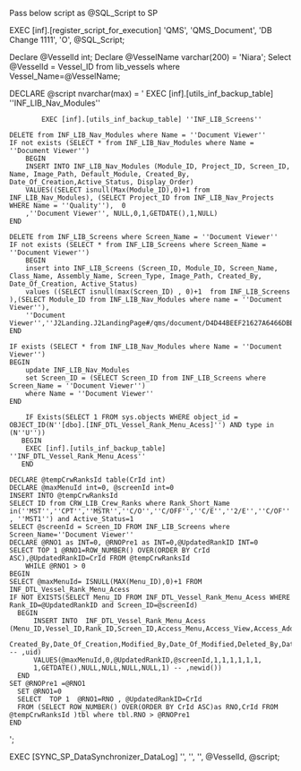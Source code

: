Pass below script as  @SQL_Script to SP 

EXEC [inf].[register_script_for_execution] 
    'QMS', 
    'QMS_Document', 
    'DB Change 1111', 
    'O', 
    @SQL_Script;

Declare @VesselId int;
Declare @VesselName varchar(200) = 'Niara';
Select @VesselId = Vessel_ID from lib_vessels where Vessel_Name=@VesselName;

DECLARE @script nvarchar(max) = '
			EXEC [inf].[utils_inf_backup_table] ''INF_LIB_Nav_Modules''
			
			EXEC [inf].[utils_inf_backup_table] ''INF_LIB_Screens''

	DELETE from INF_LIB_Nav_Modules where Name = ''Document Viewer''
	IF not exists (SELECT * from INF_LIB_Nav_Modules where Name = ''Document Viewer'')
		BEGIN
        INSERT INTO INF_LIB_Nav_Modules (Module_ID, Project_ID, Screen_ID, Name, Image_Path, Default_Module, Created_By, Date_Of_Creation,Active_Status, Display_Order)
        VALUES((SELECT isnull(Max(Module_ID),0)+1 from INF_LIB_Nav_Modules), (SELECT Project_ID from INF_LIB_Nav_Projects WHERE Name = ''Quality''),  0
        ,''Document Viewer'', NULL,0,1,GETDATE(),1,NULL)
	END
	
	DELETE from INF_LIB_Screens where Screen_Name = ''Document Viewer''
	IF not exists (SELECT * from INF_LIB_Screens where Screen_Name = ''Document Viewer'')
		BEGIN
        insert into INF_LIB_Screens (Screen_ID, Module_ID, Screen_Name, Class_Name, Assembly_Name, Screen_Type, Image_Path, Created_By, Date_Of_Creation, Active_Status)
        values ((SELECT isnull(max(Screen_ID) , 0)+1  from INF_LIB_Screens ),(SELECT Module_ID from INF_LIB_Nav_Modules where name = ''Document Viewer''),
        ''Document Viewer'',''J2Landing.J2LandingPage#/qms/document/D4D44BEEF21627A6466DBBF45608247C'',''J2Landing'',2,NULL,1,GETDATE(),1)
	END

	IF exists (SELECT * from INF_LIB_Nav_Modules where Name = ''Document Viewer'')
    BEGIN
		update INF_LIB_Nav_Modules
		set Screen_ID = (SELECT Screen_ID from INF_LIB_Screens where Screen_Name = ''Document Viewer'')
		where Name = ''Document Viewer''
    END

	    IF Exists(SELECT 1 FROM sys.objects WHERE object_id = OBJECT_ID(N''[dbo].[INF_DTL_Vessel_Rank_Menu_Acess]'') AND type in (N''U''))
       BEGIN
		EXEC [inf].[utils_inf_backup_table] ''INF_DTL_Vessel_Rank_Menu_Acess''
       END
	
	DECLARE @tempCrwRanksId table(CrId int)
    DECLARE @maxMenuId int=0, @screenId int=0
    INSERT INTO @tempCrwRanksId
    SELECT ID from CRW_LIB_Crew_Ranks where Rank_Short_Name in(''MST'',''CPT'',''MSTR'',''C/O'',''C/OFF'',''C/E'',''2/E'',''C/OF'' , ''MST1'') and Active_Status=1
    SELECT @screenId = Screen_ID FROM INF_LIB_Screens where Screen_Name=''Document Viewer''
    DECLARE @RNO1 as INT=0, @RNOPre1 as INT=0,@UpdatedRankID INT=0
    SELECT TOP 1 @RNO1=ROW_NUMBER() OVER(ORDER BY CrId ASC),@UpdatedRankID=CrId FROM @tempCrwRanksId
        WHILE @RNO1 > 0
    BEGIN
    SELECT @maxMenuId= ISNULL(MAX(Menu_ID),0)+1 FROM INF_DTL_Vessel_Rank_Menu_Acess
    IF NOT EXISTS(SELECT Menu_ID FROM INF_DTL_Vessel_Rank_Menu_Acess WHERE Rank_ID=@UpdatedRankID and Screen_ID=@screenId)
      BEGIN
          INSERT INTO  INF_DTL_Vessel_Rank_Menu_Acess (Menu_ID,Vessel_ID,Rank_ID,Screen_ID,Access_Menu,Access_View,Access_Add,Access_Edit,Access_Delete,Access_Approve,
          Created_By,Date_Of_Creation,Modified_By,Date_Of_Modified,Deleted_By,Date_Of_Deleted,Active_Status) -- ,uid)
          VALUES(@maxMenuId,0,@UpdatedRankID,@screenId,1,1,1,1,1,1,
          1,GETDATE(),NULL,NULL,NULL,NULL,1) -- ,newid())
      END
    SET @RNOPre1 =@RNO1
      SET @RNO1=0
      SELECT  TOP 1  @RNO1=RNO , @UpdatedRankID=CrId
      FROM (SELECT ROW_NUMBER() OVER(ORDER BY CrId ASC)as RNO,CrId FROM @tempCrwRanksId )tbl where tbl.RNO > @RNOPre1
    END
';

EXEC [SYNC_SP_DataSynchronizer_DataLog] '', '', '', @VesselId, @script;
